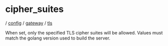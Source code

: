 # cipher_suites

/ [config](reference/server-config/index.md) / [gateway](reference/server-config/config/gateway/index.md) / [tls](reference/server-config/config/gateway/tls/index.md) 

When set, only the specified TLS cipher suites will be allowed. Values must match the golang version used to build the server.


